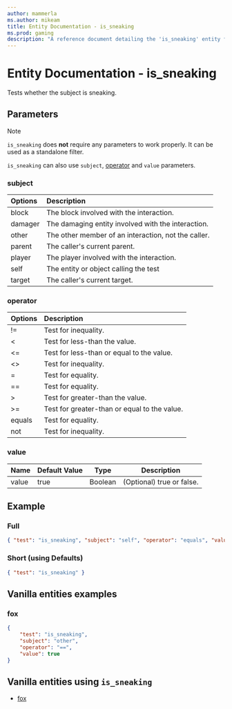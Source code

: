 ```yaml
---
author: mammerla
ms.author: mikeam
title: Entity Documentation - is_sneaking
ms.prod: gaming
description: "A reference document detailing the 'is_sneaking' entity filter"
---
```


# Entity Documentation - is_sneaking

Tests whether the subject is sneaking.

## Parameters

> [!NOTE]
> `is_sneaking` does **not** require any parameters to work properly. It can be used as a standalone filter.
>
> `is_sneaking` can also use `subject`, [operator](../Definitions/NestedTables/operator.md) and `value` parameters.

### subject

| Options| Description |
|:-----------|:-----------|
| block| The block involved with the interaction. |
| damager| The damaging entity involved with the interaction. |
| other| The other member of an interaction, not the caller. |
| parent| The caller's current parent. |
| player| The player involved with the interaction. |
| self| The entity or object calling the test |
| target| The caller's current target. |

### operator

| Options| Description |
|:-----------|:-----------|
| !=| Test for inequality. |
| <| Test for less-than the value. |
| <=| Test for less-than or equal to the value. |
| <>| Test for inequality. |
| =| Test for equality. |
| ==| Test for equality. |
| >| Test for greater-than the value. |
| >=| Test for greater-than or equal to the value. |
| equals| Test for equality. |
| not| Test for inequality. |

### value

|Name |Default Value  |Type  |Description  |
|---------|---------|---------|---------|
|value |true |Boolean |(Optional) true or false. |

## Example

### Full

```json
{ "test": "is_sneaking", "subject": "self", "operator": "equals", "value": true}
```

### Short (using Defaults)

```json
{ "test": "is_sneaking" }
```

## Vanilla entities examples

### fox

```json
{
    "test": "is_sneaking",
    "subject": "other",
    "operator": "==",
    "value": true
}
```

## Vanilla entities using `is_sneaking`

- [fox](../../../../Source/VanillaBehaviorPack_Snippets/entities/fox.md)
